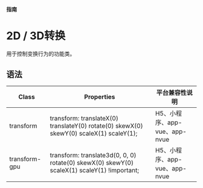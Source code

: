 #### <span class="text-lg text-gray-500 font-normal">指南</span>

<div class="w-screen"></div>

# 2D / 3D转换
<a-typography-text>
    用于控制变换行为的功能类。
</a-typography-text>

<CssPrefix />

## 语法
| Class | Properties | 平台兼容性说明
| --- | --- | ---
| <a-link status="success">transform</a-link> | <a-link>transform: translateX(0) translateY(0) rotate(0) skewX(0) skewY(0) scaleX(1) scaleY(1);</a-link> | H5、小程序、app-vue、app-nvue
| <a-link status="success">transform-gpu</a-link> | <a-link>transform: translate3d(0, 0, 0) rotate(0) skewX(0) skewY(0) scaleX(1) scaleY(1) !important;</a-link> | H5、小程序、app-vue、app-nvue
